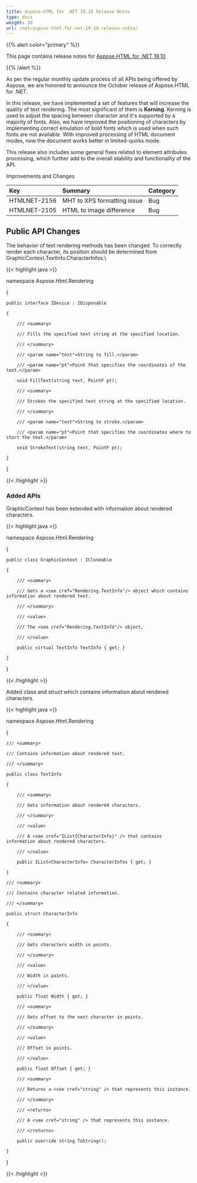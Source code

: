```yaml
---
title: Aspose.HTML for .NET 19.10 Release Notes
type: docs
weight: 30
url: /net/aspose-html-for-net-19-10-release-notes/
---
```


{{% alert color="primary" %}} 

This page contains release notes for [Aspose.HTML for .NET 19.10](https://www.nuget.org/packages/Aspose.Html/19.10.0).

{{% /alert %}} 

As per the regular monthly update process of all APIs being offered by Aspose, we are honored to announce the October release of Aspose.HTML for .NET.

In this release, we have implemented a set of features that will increase the quality of text rendering. The most significant of them is **Kerning**. Kerning is used to adjust the spacing between character and it's supported by a majority of fonts. Also, we have improved the positioning of characters by implementing correct emulation of bold fonts which is used when such fonts are not available. With improved processing of HTML document modes, now the document works better in limited-quirks mode.

This release also includes some general fixes related to element attributes processing, which further add to the overall stability and functionality of the API.

Improvements and Changes

|**Key**|**Summary**|**Category**|
| :- | :- | :- |
|HTMLNET-2156|MHT to XPS formatting issue|Bug|
|HTMLNET-2105|HTML to image difference|Bug|
## **Public API Changes**
The behavior of text rendering methods has been changed. To correctly render each character, its position should be determined from GraphicContext.TextInfo.CharacterInfos.\

{{< highlight java >}}

 namespace Aspose.Html.Rendering

{

    public interface IDevice : IDisposable

    {

        /// <summary>

        /// Fills the specified text string at the specified location.

        /// </summary>

        /// <param name="text">String to fill.</param>

        /// <param name="pt">Point that specifies the coordinates of the text.</param>

        void FillText(string text, PointF pt);

        /// <summary>

        /// Strokes the specified text string at the specified location.

        /// </summary>

        /// <param name="text">String to stroke.</param>

        /// <param name="pt">Point that specifies the coordinates where to start the text.</param>

        void StrokeText(string text, PointF pt);

    }

}

{{< /highlight >}}
### **Added APIs**
GraphicContext has been extended with information about rendered characters.

{{< highlight java >}}

 namespace Aspose.Html.Rendering

{

    public class GraphicContext : ICloneable

    {

        /// <summary>

        /// Gets a <see cref="Rendering.TextInfo"/> object which contains information about rendered text.

        /// </summary>

        /// <value>

        /// The <see cref="Rendering.TextInfo"/> object.

        /// </value>

        public virtual TextInfo TextInfo { get; }

    }

}

{{< /highlight >}}

Added class and struct which contains information about rendered characters.

{{< highlight java >}}

 namespace Aspose.Html.Rendering

{

    /// <summary>

    /// Contains information about rendered text.

    /// </summary>

    public class TextInfo

    {

        /// <summary>

        /// Gets information about rendered characters.

        /// </summary>

        /// <value>

        /// A <see cref="IList{CharacterInfo}" /> that contains information about rendered characters.

        /// </value>

        public IList<CharacterInfo> CharacterInfos { get; }

    }

    /// <summary>

    /// Contains character related information.

    /// </summary>

    public struct CharacterInfo

    {

        /// <summary>

        /// Gets characters width in points.

        /// </summary>

        /// <value>

        /// Width in points.

        /// </value>

        public float Width { get; }

        /// <summary>

        /// Gets offset to the next character in points.

        /// </summary>

        /// <value>

        /// Offset in points.

        /// </value>

        public float Offset { get; }

        /// <summary>

        /// Returns a <see cref="string" /> that represents this instance.

        /// </summary>

        /// <returns>

        /// A <see cref="string" /> that represents this instance.

        /// </returns>

        public override string ToString();

    }

}

{{< /highlight >}}




